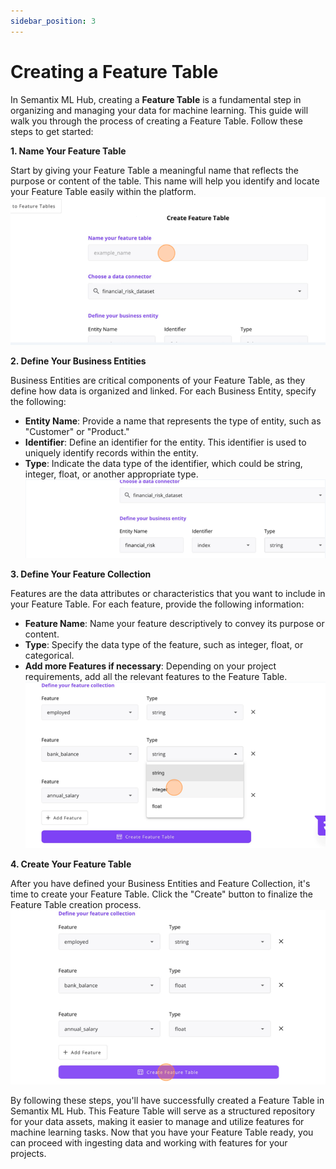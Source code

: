 ```yaml
---
sidebar_position: 3
---
```

# Creating a Feature Table

In Semantix ML Hub, creating a **Feature Table** is a fundamental step in organizing and managing your data for machine learning. This guide will walk you through the process of creating a Feature Table. Follow these steps to get started:

**1. Name Your Feature Table**

Start by giving your Feature Table a meaningful name that reflects the purpose or content of the table. This name will help you identify and locate your Feature Table easily within the platform.
![nameft](/img/nameft.png)

**2. Define Your Business Entities**

Business Entities are critical components of your Feature Table, as they define how data is organized and linked. For each Business Entity, specify the following:

- **Entity Name**: Provide a name that represents the type of entity, such as "Customer" or "Product."
- **Identifier**: Define an identifier for the entity. This identifier is used to uniquely identify records within the entity.
- **Type**: Indicate the data type of the identifier, which could be string, integer, float, or another appropriate type.
![ft_bus](/img/ft_businessent.png)

**3. Define Your Feature Collection**

Features are the data attributes or characteristics that you want to include in your Feature Table. For each feature, provide the following information:

- **Feature Name**: Name your feature descriptively to convey its purpose or content.
- **Type**: Specify the data type of the feature, such as integer, float, or categorical.
- **Add more Features if necessary**: Depending on your project requirements, add all the relevant features to the Feature Table.
![ft_collect](/img/featcollect.png)

**4. Create Your Feature Table**

After you have defined your Business Entities and Feature Collection, it's time to create your Feature Table. Click the "Create" button to finalize the Feature Table creation process.
![ft_table](/img/ft_table.png)

By following these steps, you'll have successfully created a Feature Table in Semantix ML Hub. This Feature Table will serve as a structured repository for your data assets, making it easier to manage and utilize features for machine learning tasks. Now that you have your Feature Table ready, you can proceed with ingesting data and working with features for your projects.